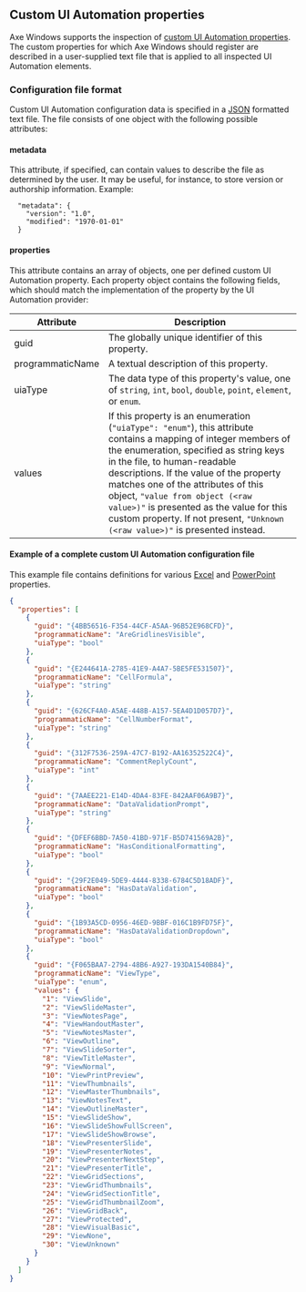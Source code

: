 <!-- Copyright (c) Microsoft Corporation. All rights reserved.
     Licensed under the MIT Licence. -->

## Custom UI Automation properties
Axe Windows supports the inspection of [custom UI Automation properties](https://docs.microsoft.com/en-gb/windows/win32/winauto/uiauto-custompropertieseventscontrolpatterns). The custom properties for which Axe Windows should register are described in a user-supplied text file that is applied to all inspected UI Automation elements.

### Configuration file format
Custom UI Automation configuration data is specified in a [JSON](https://en.wikipedia.org/wiki/JSON#Syntax) formatted text file. The file consists of one object with the following possible attributes:

#### metadata
This attribute, if specified, can contain values to describe the file as determined by the user. It may be useful, for instance, to store version or authorship information. Example:

```
  "metadata": {
    "version": "1.0",
    "modified": "1970-01-01"
  }
```

#### properties
This attribute contains an array of objects, one per defined custom UI Automation property. Each property object contains the following fields, which should match the implementation of the property by the UI Automation provider:

Attribute | Description
--- | ---
guid|The globally unique identifier of this property.
programmaticName|A textual description of this property.
uiaType|The data type of this property's value, one of `string`, `int`, `bool`, `double`, `point`, `element`, or `enum`.
values|If this property is an enumeration (`"uiaType": "enum"`), this attribute contains a mapping of integer members of the enumeration, specified as string keys in the file, to human-readable descriptions. If the value of the property matches one of the attributes of this object, `"value from object (<raw value>)"` is presented as the value for this custom property. If not present, `"Unknown (<raw value>)"` is presented instead.

#### Example of a complete custom UI Automation configuration file
This example file contains definitions for various [Excel](https://docs.microsoft.com/en-gb/office/uia/excel/excelcustomproperties) and [PowerPoint](https://docs.microsoft.com/en-gb/office/uia/powerpoint/powerpointcustomproperties) properties.

``` json
{
  "properties": [
    {
      "guid": "{4BB56516-F354-44CF-A5AA-96B52E968CFD}",
      "programmaticName": "AreGridlinesVisible",
      "uiaType": "bool"
    },
    {
      "guid": "{E244641A-2785-41E9-A4A7-5BE5FE531507}",
      "programmaticName": "CellFormula",
      "uiaType": "string"
    },
    {
      "guid": "{626CF4A0-A5AE-448B-A157-5EA4D1D057D7}",
      "programmaticName": "CellNumberFormat",
      "uiaType": "string"
    },
    {
      "guid": "{312F7536-259A-47C7-B192-AA16352522C4}",
      "programmaticName": "CommentReplyCount",
      "uiaType": "int"
    },
    {
      "guid": "{7AAEE221-E14D-4DA4-83FE-842AAF06A9B7}",
      "programmaticName": "DataValidationPrompt",
      "uiaType": "string"
    },
    {
      "guid": "{DFEF6BBD-7A50-41BD-971F-B5D741569A2B}",
      "programmaticName": "HasConditionalFormatting",
      "uiaType": "bool"
    },
    {
      "guid": "{29F2E049-5DE9-4444-8338-6784C5D18ADF}",
      "programmaticName": "HasDataValidation",
      "uiaType": "bool"
    },
    {
      "guid": "{1B93A5CD-0956-46ED-9BBF-016C1B9FD75F}",
      "programmaticName": "HasDataValidationDropdown",
      "uiaType": "bool"
    },
    {
      "guid": "{F065BAA7-2794-48B6-A927-193DA1540B84}",
      "programmaticName": "ViewType",
      "uiaType": "enum",
      "values": {
        "1": "ViewSlide",
        "2": "ViewSlideMaster",
        "3": "ViewNotesPage",
        "4": "ViewHandoutMaster",
        "5": "ViewNotesMaster",
        "6": "ViewOutline",
        "7": "ViewSlideSorter",
        "8": "ViewTitleMaster",
        "9": "ViewNormal",
        "10": "ViewPrintPreview",
        "11": "ViewThumbnails",
        "12": "ViewMasterThumbnails",
        "13": "ViewNotesText",
        "14": "ViewOutlineMaster",
        "15": "ViewSlideShow",
        "16": "ViewSlideShowFullScreen",
        "17": "ViewSlideShowBrowse",
        "18": "ViewPresenterSlide",
        "19": "ViewPresenterNotes",
        "20": "ViewPresenterNextStep",
        "21": "ViewPresenterTitle",
        "22": "ViewGridSections",
        "23": "ViewGridThumbnails",
        "24": "ViewGridSectionTitle",
        "25": "ViewGridThumbnailZoom",
        "26": "ViewGridBack",
        "27": "ViewProtected",
        "28": "ViewVisualBasic",
        "29": "ViewNone",
        "30": "ViewUnknown"
      }
    }
  ]
}
```